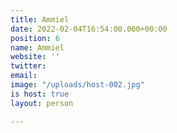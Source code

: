```yaml
---
title: Ammiel
date: 2022-02-04T16:54:00.000+00:00
position: 6
name: Ammiel
website: ''
twitter: 
email: 
image: "/uploads/host-002.jpg"
is host: true
layout: person

---
```

